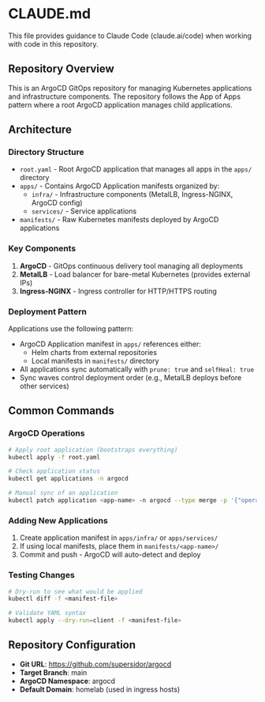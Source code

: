 # CLAUDE.md

This file provides guidance to Claude Code (claude.ai/code) when working with code in this repository.

## Repository Overview

This is an ArgoCD GitOps repository for managing Kubernetes applications and infrastructure components. The repository follows the App of Apps pattern where a root ArgoCD application manages child applications.

## Architecture

### Directory Structure
- `root.yaml` - Root ArgoCD application that manages all apps in the `apps/` directory
- `apps/` - Contains ArgoCD Application manifests organized by:
  - `infra/` - Infrastructure components (MetalLB, Ingress-NGINX, ArgoCD config)
  - `services/` - Service applications
- `manifests/` - Raw Kubernetes manifests deployed by ArgoCD applications

### Key Components

1. **ArgoCD** - GitOps continuous delivery tool managing all deployments
2. **MetalLB** - Load balancer for bare-metal Kubernetes (provides external IPs)
3. **Ingress-NGINX** - Ingress controller for HTTP/HTTPS routing

### Deployment Pattern

Applications use the following pattern:
- ArgoCD Application manifest in `apps/` references either:
  - Helm charts from external repositories
  - Local manifests in `manifests/` directory
- All applications sync automatically with `prune: true` and `selfHeal: true`
- Sync waves control deployment order (e.g., MetalLB deploys before other services)

## Common Commands

### ArgoCD Operations
```bash
# Apply root application (bootstraps everything)
kubectl apply -f root.yaml

# Check application status
kubectl get applications -n argocd

# Manual sync of an application
kubectl patch application <app-name> -n argocd --type merge -p '{"operation": {"initiatedBy": {"username": "admin"}, "sync": {}}}'
```

### Adding New Applications
1. Create application manifest in `apps/infra/` or `apps/services/`
2. If using local manifests, place them in `manifests/<app-name>/`
3. Commit and push - ArgoCD will auto-detect and deploy

### Testing Changes
```bash
# Dry-run to see what would be applied
kubectl diff -f <manifest-file>

# Validate YAML syntax
kubectl apply --dry-run=client -f <manifest-file>
```

## Repository Configuration

- **Git URL**: https://github.com/supersidor/argocd
- **Target Branch**: main
- **ArgoCD Namespace**: argocd
- **Default Domain**: homelab (used in ingress hosts)